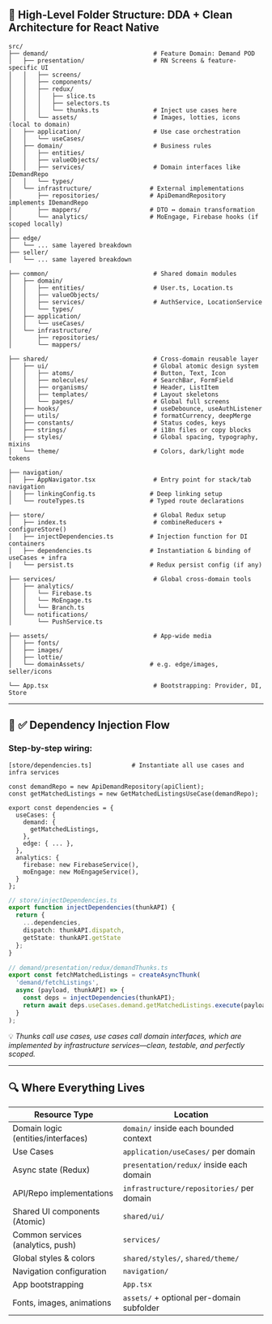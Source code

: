 
## 🧱 High-Level Folder Structure: DDA + Clean Architecture for React Native

```plaintext
src/
├── demand/                             # Feature Domain: Demand POD
│   ├── presentation/                   # RN Screens & feature-specific UI
│   │   ├── screens/
│   │   ├── components/
│   │   ├── redux/
│   │   │   ├── slice.ts
│   │   │   ├── selectors.ts
│   │   │   └── thunks.ts               # Inject use cases here
│   │   └── assets/                     # Images, lotties, icons (local to domain)
│   ├── application/                    # Use case orchestration
│   │   └── useCases/
│   ├── domain/                         # Business rules
│   │   ├── entities/
│   │   ├── valueObjects/
│   │   ├── services/                   # Domain interfaces like IDemandRepo
│   │   └── types/
│   └── infrastructure/                # External implementations
│       ├── repositories/              # ApiDemandRepository implements IDemandRepo
│       ├── mappers/                   # DTO ↔ domain transformation
│       └── analytics/                 # MoEngage, Firebase hooks (if scoped locally)
│
├── edge/
│   └── ... same layered breakdown
├── seller/
│   └── ... same layered breakdown

├── common/                             # Shared domain modules
│   ├── domain/
│   │   ├── entities/                   # User.ts, Location.ts
│   │   ├── valueObjects/
│   │   ├── services/                   # AuthService, LocationService
│   │   └── types/
│   ├── application/
│   │   └── useCases/
│   └── infrastructure/
│       ├── repositories/
│       └── mappers/

├── shared/                             # Cross-domain reusable layer
│   ├── ui/                             # Global atomic design system
│   │   ├── atoms/                      # Button, Text, Icon
│   │   ├── molecules/                  # SearchBar, FormField
│   │   ├── organisms/                  # Header, ListItem
│   │   ├── templates/                  # Layout skeletons
│   │   └── pages/                      # Global full screens
│   ├── hooks/                          # useDebounce, useAuthListener
│   ├── utils/                          # formatCurrency, deepMerge
│   ├── constants/                      # Status codes, keys
│   ├── strings/                        # i18n files or copy blocks
│   ├── styles/                         # Global spacing, typography, mixins
│   └── theme/                          # Colors, dark/light mode tokens

├── navigation/
│   ├── AppNavigator.tsx                # Entry point for stack/tab navigation
│   ├── linkingConfig.ts               # Deep linking setup
│   └── routeTypes.ts                  # Typed route declarations

├── store/                              # Global Redux setup
│   ├── index.ts                        # combineReducers + configureStore()
│   ├── injectDependencies.ts          # Injection function for DI containers
│   ├── dependencies.ts                # Instantiation & binding of useCases + infra
│   └── persist.ts                     # Redux persist config (if any)

├── services/                           # Global cross-domain tools
│   ├── analytics/
│   │   └── Firebase.ts
│   │   └── MoEngage.ts
│   │   └── Branch.ts
│   └── notifications/
│       └── PushService.ts

├── assets/                             # App-wide media
│   ├── fonts/
│   ├── images/
│   ├── lottie/
│   └── domainAssets/                  # e.g. edge/images, seller/icons

└── App.tsx                             # Bootstrapping: Provider, DI, Store
```

---

## 🔁 ✅ Dependency Injection Flow

### Step-by-step wiring:

```plaintext
[store/dependencies.ts]           # Instantiate all use cases and infra services

const demandRepo = new ApiDemandRepository(apiClient);
const getMatchedListings = new GetMatchedListingsUseCase(demandRepo);

export const dependencies = {
  useCases: {
    demand: {
      getMatchedListings,
    },
    edge: { ... },
  },
  analytics: {
    firebase: new FirebaseService(),
    moEngage: new MoEngageService(),
  }
};
```

```ts
// store/injectDependencies.ts
export function injectDependencies(thunkAPI) {
  return {
    ...dependencies,
    dispatch: thunkAPI.dispatch,
    getState: thunkAPI.getState
  };
}
```

```ts
// demand/presentation/redux/demandThunks.ts
export const fetchMatchedListings = createAsyncThunk(
  'demand/fetchListings',
  async (payload, thunkAPI) => {
    const deps = injectDependencies(thunkAPI);
    return await deps.useCases.demand.getMatchedListings.execute(payload);
  }
);
```

💡 *Thunks call use cases, use cases call domain interfaces, which are implemented by infrastructure services—clean, testable, and perfectly scoped.*

---

## 🔍 Where Everything Lives

| Resource Type                      | Location                                      |
|------------------------------------|-----------------------------------------------|
| Domain logic (entities/interfaces) | `domain/` inside each bounded context         |
| Use Cases                          | `application/useCases/` per domain            |
| Async state (Redux)                | `presentation/redux/` inside each domain      |
| API/Repo implementations           | `infrastructure/repositories/` per domain     |
| Shared UI components (Atomic)      | `shared/ui/`                                  |
| Common services (analytics, push)  | `services/`                                   |
| Global styles & colors             | `shared/styles/`, `shared/theme/`             |
| Navigation configuration           | `navigation/`                                 |
| App bootstrapping                  | `App.tsx`                                     |
| Fonts, images, animations          | `assets/` + optional per-domain subfolder     |

